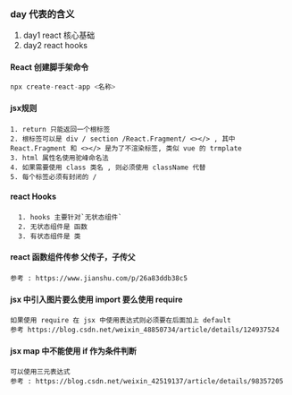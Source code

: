 
### day 代表的含义
1. day1 react 核心基础
2. day2 react hooks


#### React 创建脚手架命令

   ```js
   npx create-react-app <名称>
   ```

#### jsx规则

    1. return 只能返回一个根标签
    2. 根标签可以是 div / section /React.Fragment/ <></> , 其中 React.Fragment 和 <></> 是为了不渲染标签, 类似 vue 的 trmplate
    3. html 属性名使用驼峰命名法
    4. 如果需要使用 class 类名 , 则必须使用 className 代替
    5. 每个标签必须有封闭的 /

#### react Hooks 
      1. hooks 主要针对`无状态组件`
      2. 无状态组件是 函数
      3. 有状态组件是 类

####   react 函数组件传参 父传子，子传父
    参考 : https://www.jianshu.com/p/26a83ddb38c5

####  jsx 中引入图片要么使用 import 要么使用 require
    如果使用 require 在 jsx 中使用表达式则必须要在后面加上 default
    参考 https://blog.csdn.net/weixin_48850734/article/details/124937524

#### jsx map 中不能使用 if 作为条件判断
    可以使用三元表达式
    参考 : https://blog.csdn.net/weixin_42519137/article/details/98357205
